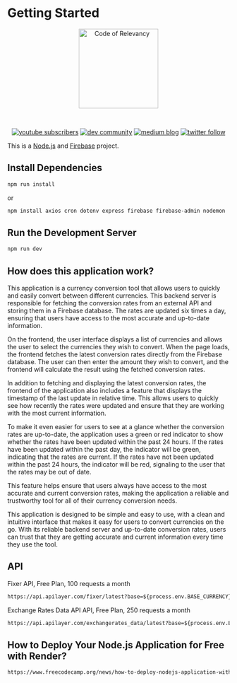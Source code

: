 # Getting Started

<p align="center">
  <a href="https://www.youtube.com/@codeofrelevancy" target="_blank" rel="noopener noreferrer">
    <img width="180" src="https://paradiseofcreativity.com/wp-content/uploads/2023/02/Code-of-Relevancy-Logo-White-Plain.png" alt="Code of Relevancy">
  </a>
</p>
<br/>
<p align="center">
  <a href="https://www.youtube.com/@codeofrelevancy/videos" target="_blank" rel="noopener noreferrer"><img src="https://img.shields.io/youtube/channel/subscribers/UCVcJ4UAyjXS2iihmiIa0xXg?style=social" alt="youtube subscribers"></a>
  <a href="https://dev.to/codeofrelevancy" target="_blank" rel="noopener noreferrer"><img src="https://img.shields.io/badge/DEV-Community-blue" alt="dev community"></a>
  <a href="https://medium.com/@codeofrelevancy" target="_blank" rel="noopener noreferrer"><img src="https://img.shields.io/badge/Medium-Blog-green" alt="medium blog"></a>
  <a href="https://twitter.com/intent/follow?screen_name=codeofrelevancy" target="_blank" rel="noopener noreferrer"><img src="https://img.shields.io/twitter/follow/codeofrelevancy?style=social" alt="twitter follow"></a>
</p>

This is a [Node.js](https://nodejs.org) and [Firebase](https://firebase.google.com) project.

## Install Dependencies

```bash
npm run install
```

or

```bash
npm install axios cron dotenv express firebase firebase-admin nodemon
```

## Run the Development Server

```bash
npm run dev
```

## How does this application work?

This application is a currency conversion tool that allows users to quickly and easily convert between different currencies. This backend server is responsible for fetching the conversion rates from an external API and storing them in a Firebase database. The rates are updated six times a day, ensuring that users have access to the most accurate and up-to-date information.

On the frontend, the user interface displays a list of currencies and allows the user to select the currencies they wish to convert. When the page loads, the frontend fetches the latest conversion rates directly from the Firebase database. The user can then enter the amount they wish to convert, and the frontend will calculate the result using the fetched conversion rates.

In addition to fetching and displaying the latest conversion rates, the frontend of the application also includes a feature that displays the timestamp of the last update in relative time. This allows users to quickly see how recently the rates were updated and ensure that they are working with the most current information.

To make it even easier for users to see at a glance whether the conversion rates are up-to-date, the application uses a green or red indicator to show whether the rates have been updated within the past 24 hours. If the rates have been updated within the past day, the indicator will be green, indicating that the rates are current. If the rates have not been updated within the past 24 hours, the indicator will be red, signaling to the user that the rates may be out of date.

This feature helps ensure that users always have access to the most accurate and current conversion rates, making the application a reliable and trustworthy tool for all of their currency conversion needs.

This application is designed to be simple and easy to use, with a clean and intuitive interface that makes it easy for users to convert currencies on the go. With its reliable backend server and up-to-date conversion rates, users can trust that they are getting accurate and current information every time they use the tool.

## API

Fixer API, Free Plan, 100 requests a month

```html
https://api.apilayer.com/fixer/latest?base=${process.env.BASE_CURRENCY}&apikey=${process.env.APILAYER_KEY}
```

Exchange Rates Data API API, Free Plan, 250 requests a month

```html
https://api.apilayer.com/exchangerates_data/latest?base=${process.env.BASE_CURRENCY}&apikey=${process.env.APILAYER_KEY}
```

## How to Deploy Your Node.js Application for Free with Render?

```html
https://www.freecodecamp.org/news/how-to-deploy-nodejs-application-with-render/
```
